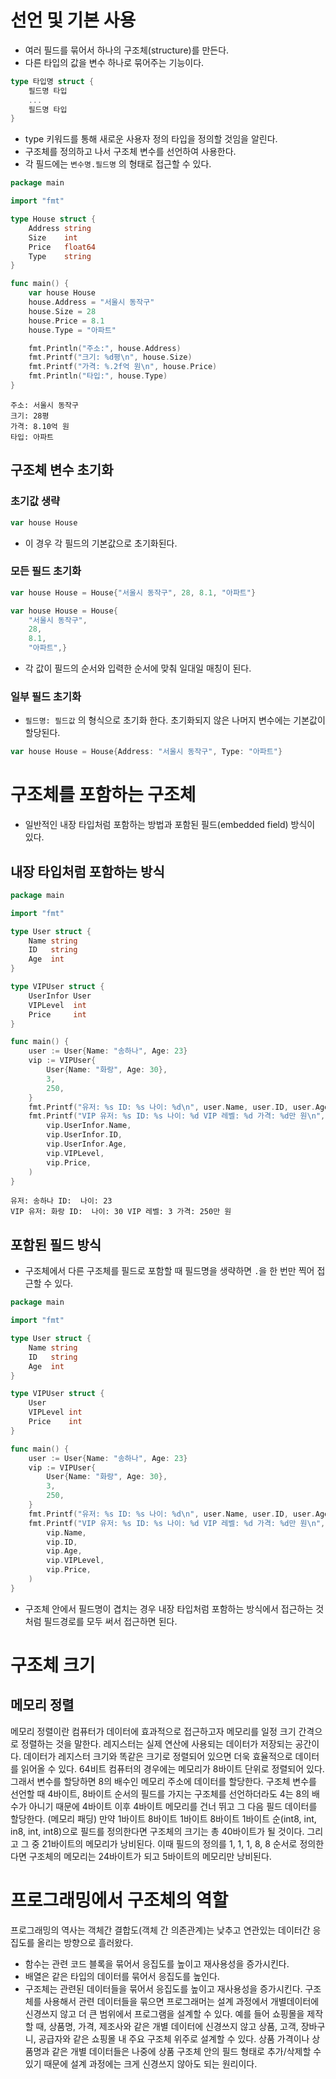 # 선언 및 기본 사용
- 여러 필드를 묶어서 하나의 구조체(structure)를 만든다. 
- 다른 타입의 값을 변수 하나로 묶어주는 기능이다.
```go
type 타입명 struct {
	필드명 타입
	...
	필드명 타입
}
```
- type 키워드를 통해 새로운 사용자 정의 타입을 정의할 것임을 알린다.
- 구조체를 정의하고 나서 구조체 변수를 선언하여 사용한다.
- 각 필드에는 `변수명.필드명` 의 형태로 접근할 수 있다.

```go
package main

import "fmt"

type House struct {
	Address string
	Size    int
	Price   float64
	Type    string
}

func main() {
	var house House
	house.Address = "서울시 동작구"
	house.Size = 28
	house.Price = 8.1
	house.Type = "아파트"

	fmt.Println("주소:", house.Address)
	fmt.Printf("크기: %d평\n", house.Size)
	fmt.Printf("가격: %.2f억 원\n", house.Price)
	fmt.Println("타입:", house.Type)
}
```

```
주소: 서울시 동작구
크기: 28평
가격: 8.10억 원
타입: 아파트
```

## 구조체 변수 초기화
### 초기값 생략
```go
var house House
```
- 이 경우 각  필드의 기본값으로 초기화된다.

### 모든 필드 초기화
```go
var house House = House{"서울시 동작구", 28, 8.1, "아파트"}
```

```go
var house House = House{
	"서울시 동작구", 
	28, 
	8.1, 
	"아파트",}
```

- 각 값이 필드의 순서와 입력한 순서에 맞춰 일대일 매칭이 된다.

### 일부 필드 초기화
- `필드명: 필드값` 의 형식으로 초기화 한다. 초기화되지 않은 나머지 변수에는 기본값이 할당된다.
```go
var house House = House{Address: "서울시 동작구", Type: "아파트"}
```

# 구조체를 포함하는 구조체
- 일반적인 내장 타입처럼 포함하는 방법과 포함된 필드(embedded field) 방식이 있다.
## 내장 타입처럼 포함하는 방식
```go
package main

import "fmt"

type User struct {
	Name string
	ID   string
	Age  int
}

type VIPUser struct {
	UserInfor User
	VIPLevel  int
	Price     int
}

func main() {
	user := User{Name: "송하나", Age: 23}
	vip := VIPUser{
		User{Name: "화랑", Age: 30},
		3,
		250,
	}
	fmt.Printf("유저: %s ID: %s 나이: %d\n", user.Name, user.ID, user.Age)
	fmt.Printf("VIP 유저: %s ID: %s 나이: %d VIP 레벨: %d 가격: %d만 원\n",
		vip.UserInfor.Name,
		vip.UserInfor.ID,
		vip.UserInfor.Age,
		vip.VIPLevel,
		vip.Price,
	)
}
```

```
유저: 송하나 ID:  나이: 23
VIP 유저: 화랑 ID:  나이: 30 VIP 레벨: 3 가격: 250만 원
```

## 포함된 필드 방식
- 구조체에서 다른 구조체를 필드로 포함할 때 필드명을 생략하면 `.`을 한 번만 찍어 접근할 수 있다. 
```go
package main

import "fmt"

type User struct {
	Name string
	ID   string
	Age  int
}

type VIPUser struct {
	User
	VIPLevel int
	Price    int
}

func main() {
	user := User{Name: "송하나", Age: 23}
	vip := VIPUser{
		User{Name: "화랑", Age: 30},
		3,
		250,
	}
	fmt.Printf("유저: %s ID: %s 나이: %d\n", user.Name, user.ID, user.Age)
	fmt.Printf("VIP 유저: %s ID: %s 나이: %d VIP 레벨: %d 가격: %d만 원\n",
		vip.Name,
		vip.ID,
		vip.Age,
		vip.VIPLevel,
		vip.Price,
	)
}
```
- 구조체 안에서 필드명이 겹치는 경우 내장 타입처럼 포함하는 방식에서 접근하는 것 처럼 필드경로를 모두 써서 접근하면 된다.

# 구조체 크기
## 메모리 정렬
메모리 정렬이란 컴퓨터가 데이터에 효과적으로 접근하고자 메모리를 일정 크기 간격으로 정렬하는 것을 말한다. 레지스터는 실제 연산에 사용되는 데이터가 저장되는 공간이다. 데이터가 레지스터 크기와 똑같은 크기로 정렬되어 있으면 더욱 효율적으로 데이터를 읽어올 수 있다. 
64비트 컴퓨터의 경우에는 메모리가 8바이트 단위로 정렬되어 있다. 그래서 변수를 할당하면 8의 배수인 메모리 주소에 데이터를 할당한다. 
구조체 변수를 선언할 때 4바이트, 8바이트 순서의 필드를 가지는 구조체를 선언하더라도 4는 8의 배수가 아니기 때문에 4바이트 이후 4바이트 메모리를 건너 뛰고 그 다음 필드 데이터를 할당한다. (메모리 패딩)
만약 1바이트 8바이트 1바이트 8바이트 1바이트 순(int8, int, in8, int, int8)으로 필드를 정의한다면 구조체의 크기는 총 40바이트가 될 것이다. 그리고 그 중 21바이트의 메모리가 낭비된다. 이때 필드의 정의를 1, 1, 1, 8, 8 순서로 정의한다면 구조체의 메모리는 24바이트가 되고 5바이트의 메모리만 낭비된다. 

# 프로그래밍에서 구조체의 역할
프로그래밍의 역사는 객체간 결합도(객체 간 의존관계)는 낮추고 연관있는 데이터간 응집도를 올리는 방향으로 흘러왔다. 
- 함수는 관련 코드 블록을 묶어서 응집도를 높이고 재사용성을 증가시킨다.
- 배열은 같은 타입의 데이터를 묶어서 응집도를 높인다.
- 구조체는 관련된 데이터들을 묶어서 응집도를 높이고 재사용성을 증가시킨다.
구조체를 사용해서 관련 데이터들을 묶으면 프로그래머는 설계 과정에서 개별데이터에 신경쓰지 않고 더 큰 범위에서 프로그램을 설계할 수 있다. 
예를 들어 쇼핑몰을 제작할 때, 상품명, 가격, 제조사와 같은 개별 데이터에 신경쓰지 않고 상품, 고객, 장바구니, 공급자와 같은 쇼핑몰 내 주요 구조체 위주로 설계할 수 있다. 상품 가격이나 상품명과 같은 개별 데이터들은 나중에 상품 구조체 안의 필드 형태로 추가/삭제할 수 있기 때문에 설계 과정에는 크게 신경쓰지 않아도 되는 원리이다. 